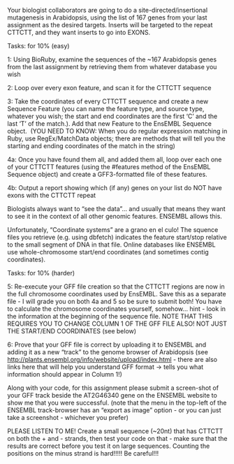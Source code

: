 Your biologist collaborators are going to do a site-directed/insertional mutagenesis in Arabidopsis, using the list of 167 genes from your last assignment as the desired targets.  Inserts will be targeted to the repeat CTTCTT, and they want inserts to go into EXONS.

Tasks:  for 10% (easy)

1:   Using BioRuby, examine the sequences of the ~167 Arabidopsis genes from the last assignment by retrieving them from whatever database you wish

2:  Loop over every  exon  feature, and scan it for the CTTCTT sequence

3:   Take the coordinates of every CTTCTT sequence and create a new Sequence Feature (you can name the feature type, and source type, whatever you wish; the start and end coordinates are the first ‘C’ and the last ‘T’ of the match.).  Add that new Feature to the EnsEMBL Sequence object.  (YOU NEED TO KNOW:  When you do regular expression matching in Ruby, use RegEx/MatchData objects; there are methods that will tell you the starting and ending coordinates of the match in the string)

4a:   Once you have found them all, and added them all, loop over each one of your CTTCTT features (using the #features method of the EnsEMBL Sequence object) and create a GFF3-formatted file of these features.

4b:   Output a report showing which (if any) genes on your list do NOT have exons with the CTTCTT repeat



Biologists always want to “see the data”... and usually that means they want to see it in the context of all other genomic features.  ENSEMBL allows this.

Unfortunately, “Coordinate systems” are a grano en el culo!  The squence files you retrieve (e.g. using dbfetch) indicates the feature start/stop relative to the small segment of DNA in that file.  Online databases like ENSEMBL use whole-chromosome start/end coordinates (and sometimes contig coordinates).

Tasks:  for 10% (harder)

5:    Re-execute your GFF file creation so that the CTTCTT regions are now in the full chromosome coordinates used by EnsEMBL.  Save this as a separate file -  I will grade you on  both 4a and 5 so be sure to submit both!  You have to calculate the chromosome coordinates yourself, somehow… hint - look in the information at the beginning of the sequence file.  NOTE THAT THIS REQUIRES YOU TO CHANGE COLUMN 1 OF THE GFF FILE ALSO!  NOT JUST THE START/END COORDINATES (see below)

6:    Prove that your GFF file is correct by uploading it to ENSEMBL and adding it as a new “track” to the genome browser of Arabidopsis (see http://plants.ensembl.org/info/website/upload/index.html  - there are also links here that will help you understand GFF format → tells you what information should appear in Column 1!)    

Along with your code, for this assignment please submit a screen-shot of your GFF track beside the AT2G46340 gene on the ENSEMBL website to show me that you were successful.  (note that the menu in the top-left of the ENSEMBL track-browser has an “export as image” option - or you can just take a screenshot - whichever you prefer)

PLEASE LISTEN TO ME!   Create a small sequence (~20nt) that has CTTCTT on both the + and - strands, then test your code on that - make sure that the results are correct before you test it on large sequences.  Counting the positions on the minus strand is hard!!!!!  Be careful!!! 
